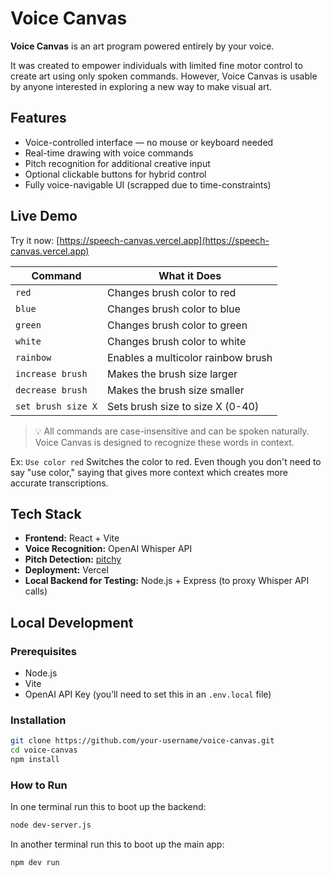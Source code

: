 # Voice Canvas

**Voice Canvas** is an art program powered entirely by your voice.

It was created to empower individuals with limited fine motor control to create art using only spoken commands. However, Voice Canvas is usable by anyone interested in exploring a new way to make visual art.

## Features

- Voice-controlled interface — no mouse or keyboard needed
- Real-time drawing with voice commands
- Pitch recognition for additional creative input
- Optional clickable buttons for hybrid control
- Fully voice-navigable UI (scrapped due to time-constraints)


## Live Demo

Try it now: [https://speech-canvas.vercel.app](https://speech-canvas.vercel.app)

| **Command**      | **What it Does**                   |
| ---------------- | ---------------------------------- |
| `red`            | Changes brush color to red         |
| `blue`           | Changes brush color to blue        |
| `green`          | Changes brush color to green       |
| `white`          | Changes brush color to white       |
| `rainbow`        | Enables a multicolor rainbow brush |
| `increase brush` | Makes the brush size larger        |
| `decrease brush` | Makes the brush size smaller       |
| `set brush size X` | Sets brush size to size X (0-40) |

> 💡 All commands are case-insensitive and can be spoken naturally. Voice Canvas is designed to recognize these words in context.

Ex:
`Use color red`
Switches the color to red. Even though you don't need to say "use color," saying that gives more context which creates more accurate transcriptions.

## Tech Stack

- **Frontend:** React + Vite
- **Voice Recognition:** OpenAI Whisper API
- **Pitch Detection:** [pitchy](https://www.npmjs.com/package/pitchy)
- **Deployment:** Vercel
- **Local Backend for Testing:** Node.js + Express (to proxy Whisper API calls)

## Local Development

### Prerequisites

- Node.js
- Vite
- OpenAI API Key (you’ll need to set this in an `.env.local` file)

### Installation

```bash
git clone https://github.com/your-username/voice-canvas.git
cd voice-canvas
npm install
```

### How to Run

In one terminal run this to boot up the backend:
```bash
node dev-server.js
```
In another terminal run this to boot up the main app:
```bash
npm dev run
